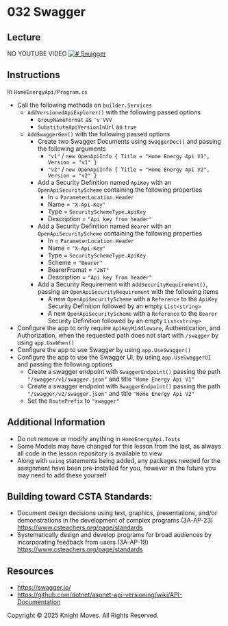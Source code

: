 # 032 Swagger

## Lecture

NO YOUTUBE VIDEO
[![# Swagger](https://img.youtube.com/vi/wYPpizfjVX8/0.jpg)](https://www.youtube.com/watch?v=wYPpizfjVX8)

## Instructions

In `HomeEnergyApi/Program.cs`
- Call the following methods on `builder.Services`
    - `AddVersionedApiExplorer()` with the following passed options
        - `GroupNameFormat` as `'v'VVV`
        - `SubstituteApiVersionInUrl` as `true`
    - `AddSwaggerGen()` with the following passed options
        - Create two Swagger Documents using `SwaggerDoc()` and passing the following arguments
            - `"v1"` / `new OpenApiInfo { Title = "Home Energy Api V1", Version = "v1" }`
            - `"v2"` / `new OpenApiInfo { Title = "Home Energy Api V2", Version = "v2" }`
        - Add a Security Definition named `ApiKey` with an `OpenApiSecurityScheme` containing the following properties
            - In = `ParameterLocation.Header`
            - Name = `"X-Api-Key"`
            - Type = `SecuritySchemeType.ApiKey`
            - Description = `"Api key from header"`
        - Add a Security Definition named `Bearer` with an `OpenApiSecurityScheme` containing the following properties
            - In = `ParameterLocation.Header`
            - Name = `"X-Api-Key"`
            - Type = `SecuritySchemeType.ApiKey`
            - Scheme = `"Bearer"`
            - BearerFromat = `"JWT"`
            - Description = `"Api key from header"`
        - Add a Security Requirement with `AddSecurityRequirement()`, passing an `OpenApiSecurityRequirement` with the following items
            - A new `OpenApiSecurityScheme` with a `Reference` to the `ApiKey` Security Definition followed by an empty `List<string>`
            - A new `OpenApiSecurityScheme` with a `Reference` to the `Bearer` Security Definition followed by an empty `List<string>`
- Configure the app to only require `ApiKeyMiddleware`, Authentication, and Authorization, when the requested path does not start with `/swagger` by using `app.UseWhen()`
- Configure the app to use Swagger by using `app.UseSwagger()`
- Configure the app to use the Swagger UI, by using `app.UseSwaggerUI` and passing the following options
    - Create a swagger endpoint with `SwaggerEndpoint()` passing the path `"/swagger/v1/swagger.json"` and title `"Home Energy Api V1"`
    - Create a swagger endpoint with `SwaggerEndpoint()` passing the path `"/swagger/v2/swagger.json"` and title `"Home Energy Api V2"`
    - Set the `RoutePrefix` to `"swagger"`

## Additional Information
- Do not remove or modify anything in `HomeEnergyApi.Tests`
- Some Models may have changed for this lesson from the last, as always all code in the lesson repository is available to view
- Along with `using` statements being added, any packages needed for the assignment have been pre-installed for you, however in the future you may need to add these yourself

## Building toward CSTA Standards:
- Document design decisions using text, graphics, presentations, and/or demonstrations in the development of complex programs (3A-AP-23) https://www.csteachers.org/page/standards
- Systematically design and develop programs for broad audiences by incorporating feedback from users (3A-AP-19) https://www.csteachers.org/page/standards

## Resources
- https://swagger.io/
- https://github.com/dotnet/aspnet-api-versioning/wiki/API-Documentation

Copyright &copy; 2025 Knight Moves. All Rights Reserved.
